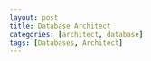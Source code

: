 ```yaml
---
layout: post
title: Database Architect
categories: [architect, database]
tags: [Databases, Architect]
---
```


